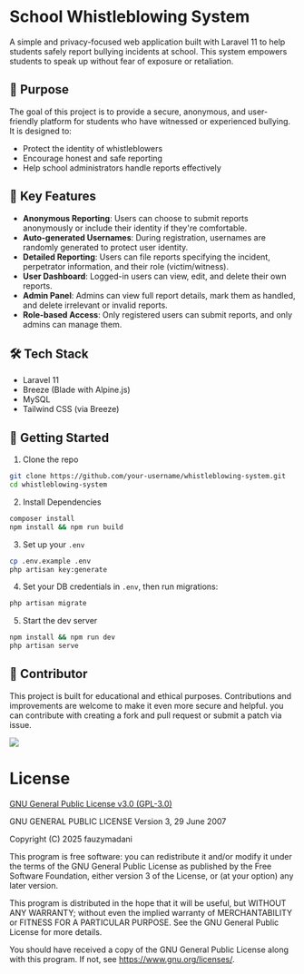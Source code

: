 # School Whistleblowing System

A simple and privacy-focused web application built with Laravel 11 to help students safely report bullying incidents at school. This system empowers students to speak up without fear of exposure or retaliation.

## 🎯 Purpose

The goal of this project is to provide a secure, anonymous, and user-friendly platform for students who have witnessed or experienced bullying. It is designed to:

- Protect the identity of whistleblowers
- Encourage honest and safe reporting
- Help school administrators handle reports effectively

## 🔐 Key Features

- **Anonymous Reporting**: Users can choose to submit reports anonymously or include their identity if they're comfortable.
- **Auto-generated Usernames**: During registration, usernames are randomly generated to protect user identity.
- **Detailed Reporting**: Users can file reports specifying the incident, perpetrator information, and their role (victim/witness).
- **User Dashboard**: Logged-in users can view, edit, and delete their own reports.
- **Admin Panel**: Admins can view full report details, mark them as handled, and delete irrelevant or invalid reports.
- **Role-based Access**: Only registered users can submit reports, and only admins can manage them.

## 🛠 Tech Stack

- Laravel 11
- Breeze (Blade with Alpine.js)
- MySQL
- Tailwind CSS (via Breeze)

## 🚀 Getting Started

1. Clone the repo  

```bash
git clone https://github.com/your-username/whistleblowing-system.git
cd whistleblowing-system
```

2. Install Dependencies
```bash
composer install
npm install && npm run build
```

3. Set up your `.env`
```bash
cp .env.example .env
php artisan key:generate
```

4. Set your DB credentials in `.env`, then run migrations:
```bash
php artisan migrate
```

5. Start the dev server
```bash
npm install && npm run dev
php artisan serve
```

## 🙌 Contributor
This project is built for educational and ethical purposes. Contributions and improvements are welcome to make it even more secure and helpful.
you can contribute with creating a fork and pull request or submit a patch via issue.

<a href="https://github.com/fauzymadani/WhistleBlower/graphs/contributors">
  <img src="https://contrib.rocks/image?repo=fauzymadani/WhistleBlower" />
</a>

# License
[GNU General Public License v3.0 (GPL-3.0)](https://www.gnu.org/licenses/gpl-3.0.html)

GNU GENERAL PUBLIC LICENSE
Version 3, 29 June 2007

Copyright (C) 2025 fauzymadani

This program is free software: you can redistribute it and/or modify
it under the terms of the GNU General Public License as published by
the Free Software Foundation, either version 3 of the License, or
(at your option) any later version.

This program is distributed in the hope that it will be useful,
but WITHOUT ANY WARRANTY; without even the implied warranty of
MERCHANTABILITY or FITNESS FOR A PARTICULAR PURPOSE.  See the
GNU General Public License for more details.

You should have received a copy of the GNU General Public License
along with this program.  If not, see <https://www.gnu.org/licenses/>.

